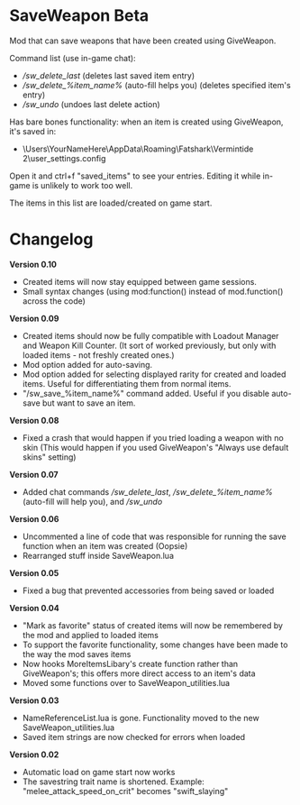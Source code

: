 # SaveWeapon Beta
Mod that can save weapons that have been created using GiveWeapon.

Command list (use in-game chat):
 - */sw_delete_last* (deletes last saved item entry)
 - */sw_delete_%item_name%* (auto-fill helps you) (deletes specified item's entry)
 - */sw_undo* (undoes last delete action)

Has bare bones functionality: when an item is created using GiveWeapon, it's saved in: 
 - \Users\YourNameHere\AppData\Roaming\Fatshark\Vermintide 2\user_settings.config

Open it and ctrl+f "saved_items" to see your entries. Editing it while in-game is unlikely to work too well.

The items in this list are loaded/created on game start.
 
 
# Changelog

**Version 0.10**
- Created items will now stay equipped between game sessions.
- Small syntax changes (using mod:function() instead of mod.function() across the code)

**Version 0.09**
- Created items should now be fully compatible with Loadout Manager and Weapon Kill Counter. (It sort of worked previously, but only with loaded items - not freshly created ones.)
- Mod option added for auto-saving.
- Mod option added for selecting displayed rarity for created and loaded items. Useful for differentiating them from normal items.
- "/sw_save_%item_name%" command added. Useful if you disable auto-save but want to save an item.

**Version 0.08**
 - Fixed a crash that would happen if you tried loading a weapon with no skin (This would happen if you used GiveWeapon's "Always use default skins" setting)

**Version 0.07**
 - Added chat commands */sw_delete_last*, */sw_delete_%item_name%* (auto-fill will help you), and */sw_undo*

**Version 0.06**
 - Uncommented a line of code that was responsible for running the save function when an item was created (Oopsie)
 - Rearranged stuff inside SaveWeapon.lua

**Version 0.05**
 - Fixed a bug that prevented accessories from being saved or loaded

**Version 0.04**
 - "Mark as favorite" status of created items will now be remembered by the mod and applied to loaded items
 - To support the favorite functionality, some changes have been made to the way the mod saves items
 - Now hooks MoreItemsLibary's create function rather than GiveWeapon's; this offers more direct access to an item's data
 - Moved some functions over to SaveWeapon_utilities.lua

**Version 0.03**
 - NameReferenceList.lua is gone. Functionality moved to the new SaveWeapon_utilities.lua
 - Saved item strings are now checked for errors when loaded

**Version 0.02**
 - Automatic load on game start now works
 - The savestring trait name is shortened. Example: "melee_attack_speed_on_crit" becomes "swift_slaying"
